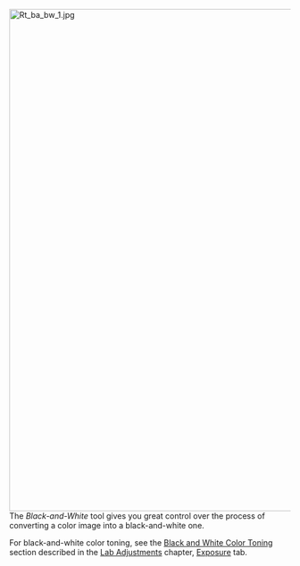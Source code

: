 <img src="Rt_ba_bw_1.jpg" title="Rt_ba_bw_1.jpg" width="900"
alt="Rt_ba_bw_1.jpg" /> The *Black-and-White* tool gives you great
control over the process of converting a color image into a
black-and-white one.

For black-and-white color toning, see the [Black and White Color
Toning](Lab_Adjustments#Black-and-White_Color_Toning "wikilink") section
described in the [Lab Adjustments](Lab_Adjustments "wikilink") chapter,
[Exposure](Exposure "wikilink") tab.

